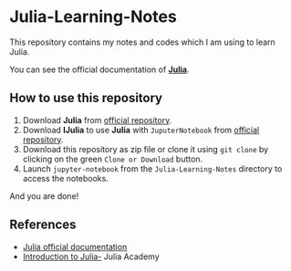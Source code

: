 # Julia-Learning-Notes
This repository contains my notes and codes which I  am using to learn Julia.

You can see the official documentation of [**Julia**](https://docs.julialang.org).
## How to use this repository
1. Download **Julia** from [official repository](https://github.com/JuliaLang/julia).
2. Download **IJulia** to use **Julia** with `JuputerNotebook` from [official repository](https://github.com/JuliaLang/IJulia.jl).
3. Download this repository as zip file or clone it using `git clone` by clicking on the green `Clone or Download` button.
4. Launch `jupyter-notebook` from the `Julia-Learning-Notes` directory to access the notebooks.

And you are done!

## References
* [Julia official documentation](https://docs.julialang.org/)
* [Introduction to Julia-](https://juliaacademy.com/p/intro-to-julia) Julia Academy
